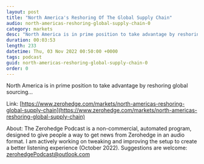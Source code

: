 ```yaml
---
layout: post
title: "North America's Reshoring Of The Global Supply Chain"
audio: north-americas-reshoring-global-supply-chain-0
category: markets
desc: "North America is in prime position to take advantage by reshoring global sourcing..."
duration: 00:03:53
length: 233
datetime: Thu, 03 Nov 2022 00:50:00 +0000
tags: podcast
guid: north-americas-reshoring-global-supply-chain-0
order: 0
---
```

North America is in prime position to take advantage by reshoring global sourcing...

Link: [https://www.zerohedge.com/markets/north-americas-reshoring-global-supply-chain](https://www.zerohedge.com/markets/north-americas-reshoring-global-supply-chain)

About: The Zerohedge Podcast is a non-commercial, automated program, designed to give people a way to get news from Zerohedge in an audio format.  I am actively working on tweaking and improving the setup to create a better listening experience (October 2022).  Suggestions are welcome: [zerohedgePodcast@outlook.com](mailto:zerohedgePodcast@outlook.com)